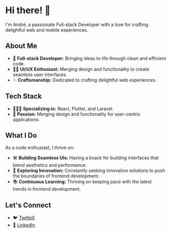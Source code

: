 # Hi there! 👋

I'm André, a passionate Full-stack Developer with a love for crafting delightful web and mobile experiences.

## About Me

- 🚀 **Full-stack Developer:** Bringing ideas to life through clean and efficient code.
- 👨‍🎨 **UI/UX Enthusiast:** Merging design and functionality to create seamless user interfaces.
- ✨ **Craftsmanship:** Dedicated to crafting delightful web experiences.

## Tech Stack

- 🧙🏻‍♂️ **Specializing in:** React, Flutter, and Laravel.
- 💼 **Passion:** Merging design and functionality for user-centric applications.

## What I Do

As a code enthusiast, I thrive on:

- 🛠️ **Building Seamless UIs:** Having a knack for building interfaces that blend aesthetics and performance.
- 🚀 **Exploring Innovation:** Constantly seeking innovative solutions to push the boundaries of frontend development.
- 📚 **Continuous Learning:** Thriving on keeping pace with the latest trends in frontend development.

## Let's Connect

- 🐦 [TwitteX](https://x.com/andredsnogueira)
- 🔗 [LinkedIn](https://www.linkedin.com/in/andredsnogueira)
